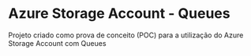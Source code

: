 # Azure Storage Account - Queues
Projeto criado como prova de conceito (POC) para a utilização do Azure Storage Account com Queues
